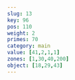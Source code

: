 ```yaml
---
slug: 13
key: 96
pos: 110
weight: 2
primes: 70
category: main
value: [41,2,1,1]
zones: [1,30,40,200]
object: [18,29,43]
---
```

